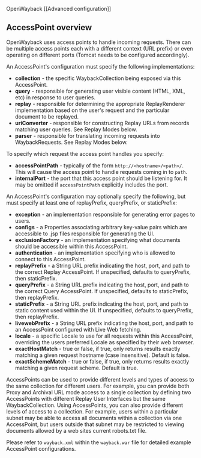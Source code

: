 OpenWayback [[Advanced configuration]]

## AccessPoint overview

OpenWayback uses access points to handle incoming requests. There can be multiple access points each with a different context (URL prefix) or even operating on different ports (Tomcat needs to be configured accordingly). 

An AccessPoint's configuration must specify the following implementations:

* **collection** - the specific WaybackCollection being exposed via this AccessPoint.
* **query** - responsible for generating user visible content (HTML, XML, etc) in response to user queries.
* **replay** - responsible for determining the appropriate ReplayRenderer implementation based on the user's request and the particular document to be replayed.
* **uriConverter** - responsible for constructing Replay URLs from records matching user queries. See Replay Modes below.
* **parser** - responsible for translating incoming requests into WaybackRequests. See Replay Modes below.

To specify which request the access point handles you specify:

* **accessPointPath** - typically of the form `http://<hostname>/<path>/`. This will cause the access point to handle requests coming in to `path`.
* **internalPort** - the port that this access point should be listening for. It may be omitted if `accessPointPath` explicitly includes the port.

An AccessPoint's configuration may optionally specify the following, but must specify at least one of replayPrefix, queryPrefix, or staticPrefix:

* **exception** - an implementation responsible for generating error pages to users.
* **configs** - a Properties associating arbitrary key-value pairs which are accessible to .jsp files responsible for generating the UI.
* **exclusionFactory** - an implementation specifying what documents should be accessible within this AccessPoint.
* **authentication** - an implementation specifying who is allowed to connect to this AccessPoint.
* **replayPrefix** - a String URL prefix indicating the host, port, and path to the correct Replay AccessPoint. If unspecified, defaults to queryPrefix, then staticPrefix.
* **queryPrefix** - a String URL prefix indicating the host, port, and path to the correct Query AccessPoint. If unspecified, defaults to staticPrefix, then replayPrefix.
* **staticPrefix** - a String URL prefix indicating the host, port, and path to static content used within the UI. If unspecified, defaults to queryPrefix, then replayPrefix.
* **livewebPrefix** - a String URL prefix indicating the host, port, and path to an AccessPoint configured with Live Web fetching.
* **locale** - a specific Locale to use for all requests within this AccessPoint, overriding the users preferred Locale as specified by their web browser.
* **exactHostMatch** - true or false, if true, only returns results exactly matching a given request hostname (case insensitive). Default is false.
* **exactSchemeMatch** - true or false, if true, only returns results exactly matching a given request scheme. Default is true.

AccessPoints can be used to provide different levels and types of access to the same collection for different users. For example, you can provide both Proxy and Archival URL mode access to a single collection by defining two AccessPoints with different Replay User Interfaces but the same WaybackCollection. Using AccessPoints, you can also provide different levels of access to a collection. For example, users within a particular subnet may be able to access all documents within a collection via one AccessPoint, but users outside that subnet may be restricted to viewing documents allowed by a web sites current robots.txt file.

Please refer to `wayback.xml` within the `wayback.war` file for detailed example AccessPoint configurations.
